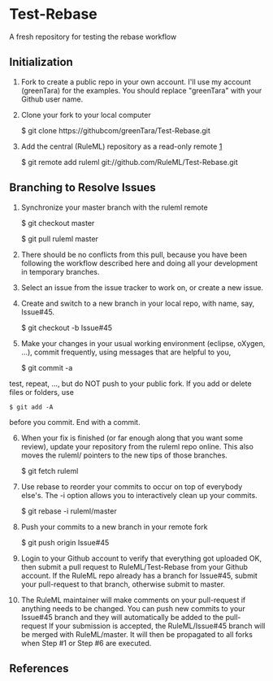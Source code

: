 Test-Rebase
===========

A fresh repository for testing the rebase workflow

Initialization
--------------
1. Fork to create a public repo in your own account. I'll use my account (greenTara) for the examples. 
You should replace "greenTara" with your Github user name.

2. Clone your fork to your local computer

    $ git clone https://githubcom/greenTara/Test-Rebase.git

3. Add the central (RuleML) repository as a read-only remote [1]

    $ git remote add ruleml git://github.com/RuleML/Test-Rebase.git

Branching to Resolve Issues
---------------------------
1. Synchronize your master branch with the ruleml remote

    $ git checkout master
    
    $ git pull ruleml master
    
2. There should be no conflicts from this pull, because you have been following the
  workflow described here and doing all your development in temporary branches.
    
3. Select an issue from the issue tracker to work on, or create a new issue.

4. Create and switch to a new branch in your local repo, with name, say, Issue#45.

    $ git checkout -b Issue#45 

5. Make your changes in your usual working environment (eclipse, oXygen, ...),
   commit frequently, using messages that are helpful to you, 
       
    $ git commit -a

test, repeat, ..., but do NOT push to your public fork. 
If you add or delete files or folders, use

    $ git add -A
    
before you commit. End with a commit.
   
6. When your fix is finished (or far enough along that you want some review), 
  update your repository from the ruleml repo online. 
  This also moves the ruleml/<branch> pointers to the new tips of those branches.

    $ git fetch ruleml
    
7. Use rebase to reorder your commits to occur on top of everybody else's. 
   The -i option allows you to interactively clean up your commits.

    $ git rebase -i ruleml/master
    
8. Push your commits to a new branch in your remote fork

    $ git push origin Issue#45
    
9. Login to your Github account to verify that everything got uploaded OK, then
submit a pull request to RuleML/Test-Rebase from your Github account.
If the RuleML repo already has a branch for Issue#45, submit your pull-request to that branch,
otherwise submit to master.

10. The RuleML maintainer will make comments on your pull-request if anything needs to be changed.
You can push new commits to your Issue#45 branch and they will automatically be added to the pull-request
If your submission is accepted, the RuleML/Issue#45 branch will be merged with RuleML/master.
It will then be propagated to all forks when Step #1 or Step #6 are executed.
                 
References
----------
[1]:http://git-scm.com/book/en/Git-Basics-Working-with-Remotes     

